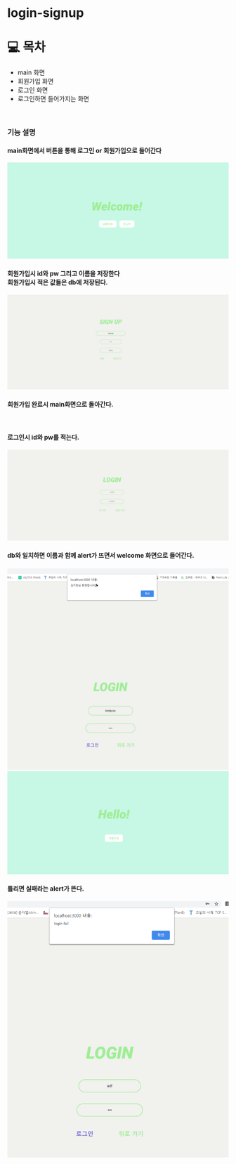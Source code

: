 # login-signup

# 💻 목차
* main 화면
* 회원가입 화면
* 로그인 화면
* 로그인하면 들어가지는 화면

<br>

### 기능 설명
#### main화면에서 버튼을 통해 로그인 or 회원가입으로 들어간다 <br>
![ex_screenshot](./image/main.PNG)
#### 회원가입시 id와 pw 그리고 이름을 저장한다 <br> 회원가입시 적은 값들은 db에 저장된다.
![ex_screenshot](./image/signup.PNG)
#### 회원가입 완료시 main화면으로 돌아간다.


<br>

#### 로그인시 id와 pw를 적는다.
![ex_screenshot](./image/login.PNG)
#### db와 일치하면 이름과 함께 alert가 뜨면서 welcome 화면으로 들어간다.
![ex_screenshot](./image/loginsuccess.PNG)
![ex_screenshot](./image/success.PNG)
#### 틀리면 실패라는 alert가 뜬다.
![ex_screenshot](./image/fail.PNG)






